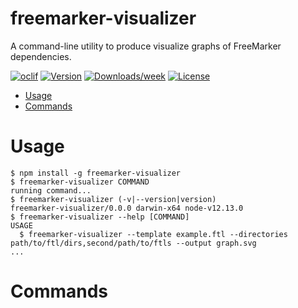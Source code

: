 freemarker-visualizer
=====================

A command-line utility to produce visualize graphs of FreeMarker dependencies.

[![oclif](https://img.shields.io/badge/cli-oclif-brightgreen.svg)](https://oclif.io)
[![Version](https://img.shields.io/npm/v/freemarker-visualizer.svg)](https://npmjs.org/package/freemarker-visualizer)
[![Downloads/week](https://img.shields.io/npm/dw/freemarker-visualizer.svg)](https://npmjs.org/package/freemarker-visualizer)
[![License](https://img.shields.io/npm/l/freemarker-visualizer.svg)](https://github.com/colinfruit/freemarker-visualizer/blob/master/package.json)

<!-- toc -->
* [Usage](#usage)
* [Commands](#commands)
<!-- tocstop -->
# Usage
<!-- usage -->
```sh-session
$ npm install -g freemarker-visualizer
$ freemarker-visualizer COMMAND
running command...
$ freemarker-visualizer (-v|--version|version)
freemarker-visualizer/0.0.0 darwin-x64 node-v12.13.0
$ freemarker-visualizer --help [COMMAND]
USAGE
  $ freemarker-visualizer --template example.ftl --directories path/to/ftl/dirs,second/path/to/ftls --output graph.svg
...
```
<!-- usagestop -->
# Commands
<!-- commands -->

<!-- commandsstop -->
